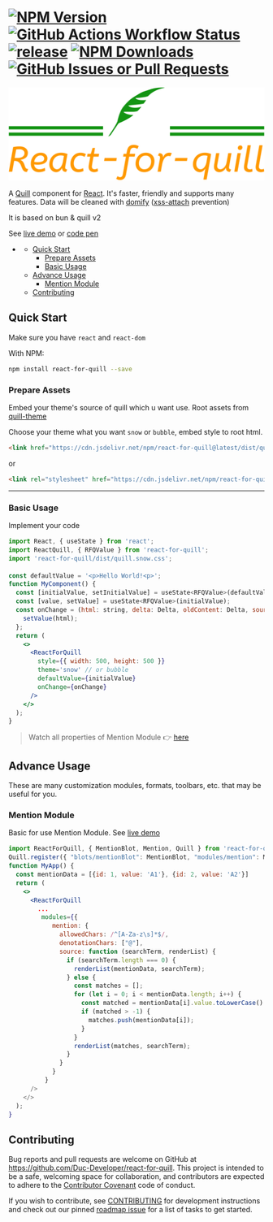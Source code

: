 [![NPM Version](https://img.shields.io/npm/v/react-for-quill?labelColor=%23C12127)](https://www.npmjs.com/package/react-for-quill)
[![GitHub Actions Workflow Status](https://img.shields.io/github/actions/workflow/status/Duc-Developer/react-for-quill/release.yml)](https://github.com/Duc-Developer/react-for-quill/actions/workflows/release.yml)
[![release](https://img.shields.io/github/release-date/Duc-Developer/react-for-quill?display_date=published_at)](https://github.com/Duc-Developer/react-for-quill/releases)
[![NPM Downloads](https://img.shields.io/npm/d18m/react-for-quill)](http://www.npmtrends.com/react-for-quill)
[![GitHub Issues or Pull Requests](https://img.shields.io/github/issues/Duc-Developer/react-for-quill)](https://github.com/Duc-Developer/react-for-quill/issues)
==============================================================================

![react-for-quill-logo](/assets/logo.png)


A [Quill] component for [React]. It's faster, friendly and supports many features. Data will be cleaned with [domify](https://www.npmjs.com/package/domify) ([xss-attach](https://owasp.org/www-community/attacks/xss) prevention)

It is based on bun & quill v2

See [live demo] or [code pen]

[quill]: https://quilljs.com
[react]: https://facebook.github.io/react/
[live demo]: https://duc-developer.github.io/react-for-quill
[code pen]: https://codepen.io/Duc-Developer/pen/LYovqVL

- [](#)
  - [Quick Start](#quick-start)
    - [Prepare Assets](#prepare-assets)
    - [Basic Usage](#basic-usage)
  - [Advance Usage](#advance-usage)
    - [Mention Module](#mention-module)
  - [Contributing](#contributing)

## Quick Start

Make sure you have `react` and `react-dom`

With NPM:
```sh
npm install react-for-quill --save
```

### Prepare Assets
Embed your theme's source of quill which u want use.
Root assets from [quill-theme](https://quilljs.com/docs/customization/themes#themes)

Choose your theme what you want `snow` or `bubble`, embed style to root html.

```html
<link href="https://cdn.jsdelivr.net/npm/react-for-quill@latest/dist/quill.snow.css" rel="stylesheet" />
```
or
```html
<link rel="stylesheet" href="https://cdn.jsdelivr.net/npm/react-for-quill@latest/dist/quill.bubble.css" />
```

---

### Basic Usage

Implement your code
```jsx
import React, { useState } from 'react';
import ReactQuill, { RFQValue } from 'react-for-quill';
import 'react-for-quill/dist/quill.snow.css';

const defaultValue = '<p>Hello World!<p>';
function MyComponent() {
  const [initialValue, setInitialValue] = useState<RFQValue>(defaultValue);
  const [value, setValue] = useState<RFQValue>(initialValue);
  const onChange = (html: string, delta: Delta, oldContent: Delta, source: EmitterSource) => {
    setValue(html);
  };
  return (
    <>
      <ReactForQuill
        style={{ width: 500, height: 500 }}
        theme='snow' // or bubble
        defaultValue={initialValue}
        onChange={onChange}
      />
    </>
  );
}
```
> Watch all properties of Mention Module 👉 [here](https://github.com/Duc-Developer/react-for-quill/blob/main/src/Modules/Mention.ts)

## Advance Usage
These are many customization modules, formats, toolbars, etc. that may be useful for you.

### Mention Module
Basic for use Mention Module. See [live demo](https://duc-developer.github.io/react-for-quill)
```jsx
import ReactForQuill, { MentionBlot, Mention, Quill } from 'react-for-quill';
Quill.register({ "blots/mentionBlot": MentionBlot, "modules/mention": Mention });
function MyApp() {
  const mentionData = [{id: 1, value: 'A1'}, {id: 2, value: 'A2'}]
  return (
    <>
      <ReactForQuill
        ...
         modules={{
            mention: {
              allowedChars: /^[A-Za-z\s]*$/,
              denotationChars: ["@"],
              source: function (searchTerm, renderList) {
                if (searchTerm.length === 0) {
                  renderList(mentionData, searchTerm);
                } else {
                  const matches = [];
                  for (let i = 0; i < mentionData.length; i++) {
                    const matched = mentionData[i].value.toLowerCase().indexOf(searchTerm.toLowerCase());
                    if (matched > -1) {
                      matches.push(mentionData[i]);
                    }
                  }
                  renderList(matches, searchTerm);
                }
              }
            }
          }
      />
    </>
  );
}
```

## Contributing

Bug reports and pull requests are welcome on GitHub at https://github.com/Duc-Developer/react-for-quill. This project is intended to be a safe, welcoming space for collaboration, and contributors are expected to adhere to the [Contributor Covenant](/CODE_OF_CONDUCT.md) code of conduct.

If you wish to contribute, see [CONTRIBUTING](/CONTRIBUTING.md) for development instructions and check out our pinned
[roadmap issue](https://github.com/Duc-Developer/react-for-quill/issues) for a list of tasks to get started.
